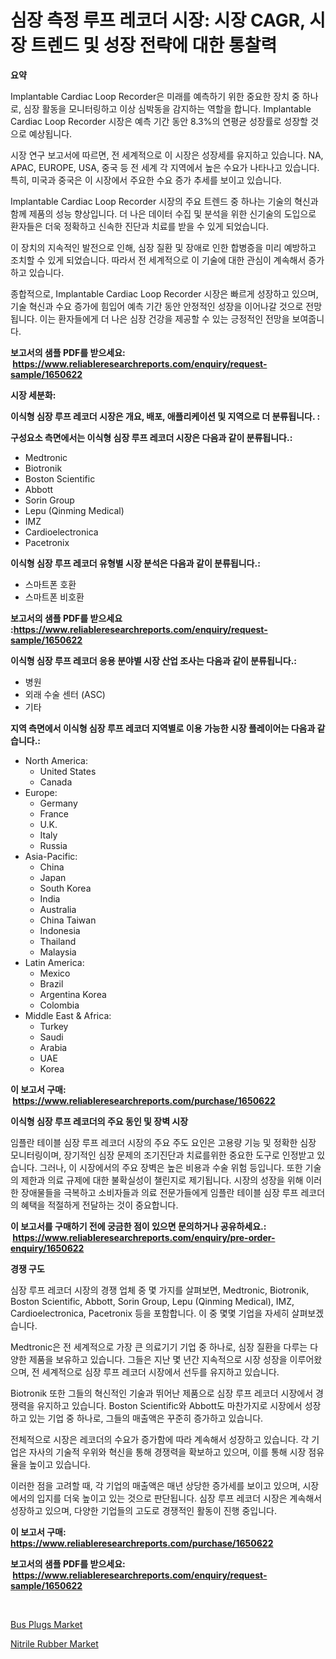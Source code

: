 <p><h1>심장 측정 루프 레코더 시장: 시장 CAGR, 시장 트렌드 및 성장 전략에 대한 통찰력</h1></p><p><strong>요약</strong></p>
<p><p>Implantable Cardiac Loop Recorder은 미래를 예측하기 위한 중요한 장치 중 하나로, 심장 활동을 모니터링하고 이상 심박동을 감지하는 역할을 합니다. Implantable Cardiac Loop Recorder 시장은 예측 기간 동안 8.3%의 연평균 성장률로 성장할 것으로 예상됩니다.</p><p>시장 연구 보고서에 따르면, 전 세계적으로 이 시장은 성장세를 유지하고 있습니다. NA, APAC, EUROPE, USA, 중국 등 전 세계 각 지역에서 높은 수요가 나타나고 있습니다. 특히, 미국과 중국은 이 시장에서 주요한 수요 증가 추세를 보이고 있습니다.</p><p>Implantable Cardiac Loop Recorder 시장의 주요 트렌드 중 하나는 기술의 혁신과 함께 제품의 성능 향상입니다. 더 나은 데이터 수집 및 분석을 위한 신기술의 도입으로 환자들은 더욱 정확하고 신속한 진단과 치료를 받을 수 있게 되었습니다.</p><p>이 장치의 지속적인 발전으로 인해, 심장 질환 및 장애로 인한 합병증을 미리 예방하고 조치할 수 있게 되었습니다. 따라서 전 세계적으로 이 기술에 대한 관심이 계속해서 증가하고 있습니다.</p><p>종합적으로, Implantable Cardiac Loop Recorder 시장은 빠르게 성장하고 있으며, 기술 혁신과 수요 증가에 힘입어 예측 기간 동안 안정적인 성장을 이어나갈 것으로 전망됩니다. 이는 환자들에게 더 나은 심장 건강을 제공할 수 있는 긍정적인 전망을 보여줍니다.</p></p>
<p><strong>보고서의 샘플 PDF를 받으세요: &nbsp;<a href="https://www.reliableresearchreports.com/enquiry/request-sample/1650622">https://www.reliableresearchreports.com/enquiry/request-sample/1650622</a></strong></p>
<p><strong>시장 세분화:</strong></p>
<p><strong> 이식형 심장 루프 레코더 시장은 개요, 배포, 애플리케이션 및 지역으로 더 분류됩니다. :</strong></p>
<p><strong>구성요소 측면에서는 이식형 심장 루프 레코더 시장은 다음과 같이 분류됩니다.:</strong></p>
<p><ul><li>Medtronic</li><li>Biotronik</li><li>Boston Scientific</li><li>Abbott</li><li>Sorin Group</li><li>Lepu (Qinming Medical)</li><li>IMZ</li><li>Cardioelectronica</li><li>Pacetronix</li></ul></p>
<p><strong> 이식형 심장 루프 레코더 유형별 시장 분석은 다음과 같이 분류됩니다.:</strong></p>
<p><ul><li>스마트폰 호환</li><li>스마트폰 비호환</li></ul></p>
<p><strong>보고서의 샘플 PDF를 받으세요 :<a href="https://www.reliableresearchreports.com/enquiry/request-sample/1650622">https://www.reliableresearchreports.com/enquiry/request-sample/1650622</a></strong></p>
<p><strong> 이식형 심장 루프 레코더 응용 분야별 시장 산업 조사는 다음과 같이 분류됩니다.:</strong></p>
<p><ul><li>병원</li><li>외래 수술 센터 (ASC)</li><li>기타</li></ul></p>
<p><strong>지역 측면에서 이식형 심장 루프 레코더 지역별로 이용 가능한 시장 플레이어는 다음과 같습니다.:</strong></p>
<p><ul>
    <li>
        North America:
        <ul>
            <li>United States</li>
            <li>Canada</li>
        </ul>
    </li>
    <li>
        Europe:
        <ul>
            <li>Germany</li>
            <li>France</li>
            <li>U.K.</li>
            <li>Italy</li>
            <li>Russia</li>
        </ul>
    </li>
    <li>
        Asia-Pacific:
        <ul>
            <li>China</li>
            <li>Japan</li>
            <li>South Korea</li>
            <li>India</li>
            <li>Australia</li>
            <li>China Taiwan</li>
            <li>Indonesia</li>
            <li>Thailand</li>
            <li>Malaysia</li>
        </ul>
    </li>
    <li>
        Latin America:
        <ul>
            <li>Mexico</li>
            <li>Brazil</li>
            <li>Argentina Korea</li>
            <li>Colombia</li>
        </ul>
    </li>
    <li>
        Middle East & Africa:
        <ul>
            <li>Turkey</li>
            <li>Saudi</li>
            <li>Arabia</li>
            <li>UAE</li>
            <li>Korea</li>
        </ul>
    </li>
    </ul></p>
<p><strong>이 보고서 구매: &nbsp;<a href="https://www.reliableresearchreports.com/purchase/1650622">https://www.reliableresearchreports.com/purchase/1650622</a></strong></p>
<p><strong>이식형 심장 루프 레코더의 주요 동인 및 장벽 시장</strong></p>
<p><p>임플란 테이블 심장 루프 레코더 시장의 주요 주도 요인은 고용량 기능 및 정확한 심장 모니터링이며, 장기적인 심장 문제의 조기진단과 치료를위한 중요한 도구로 인정받고 있습니다. 그러나, 이 시장에서의 주요 장벽은 높은 비용과 수술 위험 등입니다. 또한 기술의 제한과 의료 규제에 대한 불확실성이 챌린지로 제기됩니다. 시장의 성장을 위해 이러한 장애물들을 극복하고 소비자들과 의료 전문가들에게 임플란 테이블 심장 루프 레코더의 혜택을 적절하게 전달하는 것이 중요합니다.</p></p>
<p><strong>이 보고서를 구매하기 전에 궁금한 점이 있으면 문의하거나 공유하세요.: &nbsp;<a href="https://www.reliableresearchreports.com/enquiry/pre-order-enquiry/1650622">https://www.reliableresearchreports.com/enquiry/pre-order-enquiry/1650622</a></strong></p>
<p><strong>경쟁 구도</strong></p>
<p><p>심장 루프 레코더 시장의 경쟁 업체 중 몇 가지를 살펴보면, Medtronic, Biotronik, Boston Scientific, Abbott, Sorin Group, Lepu (Qinming Medical), IMZ, Cardioelectronica, Pacetronix 등을 포함합니다. 이 중 몇몇 기업을 자세히 살펴보겠습니다.</p><p>Medtronic은 전 세계적으로 가장 큰 의료기기 기업 중 하나로, 심장 질환을 다루는 다양한 제품을 보유하고 있습니다. 그들은 지난 몇 년간 지속적으로 시장 성장을 이루어왔으며, 전 세계적으로 심장 루프 레코더 시장에서 선두를 유지하고 있습니다.</p><p>Biotronik 또한 그들의 혁신적인 기술과 뛰어난 제품으로 심장 루프 레코더 시장에서 경쟁력을 유지하고 있습니다. Boston Scientific와 Abbott도 마찬가지로 시장에서 성장하고 있는 기업 중 하나로, 그들의 매출액은 꾸준히 증가하고 있습니다.</p><p>전체적으로 시장은 레코더의 수요가 증가함에 따라 계속해서 성장하고 있습니다. 각 기업은 자사의 기술적 우위와 혁신을 통해 경쟁력을 확보하고 있으며, 이를 통해 시장 점유율을 높이고 있습니다.</p><p>이러한 점을 고려할 때, 각 기업의 매출액은 매년 상당한 증가세를 보이고 있으며, 시장에서의 입지를 더욱 높이고 있는 것으로 판단됩니다. 심장 루프 레코더 시장은 계속해서 성장하고 있으며, 다양한 기업들의 고도로 경쟁적인 활동이 진행 중입니다.</p></p>
<p><strong>이 보고서 구매: &nbsp; <a href="https://www.reliableresearchreports.com/purchase/1650622">https://www.reliableresearchreports.com/purchase/1650622</a></strong></p>
<p><strong>보고서의 샘플 PDF를 받으세요: &nbsp;<a href="https://www.reliableresearchreports.com/enquiry/request-sample/1650622">https://www.reliableresearchreports.com/enquiry/request-sample/1650622</a></strong><strong></strong></p>
<p>&nbsp;</p>
<p><p><a href="https://view.publitas.com/reportprime-1/bus-plugs-market-size-share-trends-analysis-report-by-application-regional-outlook-competitive-strategies-and-segment-forecasts-2024-2031/">Bus Plugs Market</a></p><p><a href="https://silk-columnist-571.notion.site/Nitrile-Rubber-Market-Challenges-Opportunities-and-Growth-Drivers-and-Major-Market-Players-foreca-d9ff8163e9554cfb9e12c107ce6cc076">Nitrile Rubber Market</a></p></p>